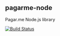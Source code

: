 ## pagarme-node

Pagar.me Node.js library

[![Build Status](https://travis-ci.org/ferodss/pagarme-node.svg?branch=master)](https://travis-ci.org/ferodss/pagarme-node)
